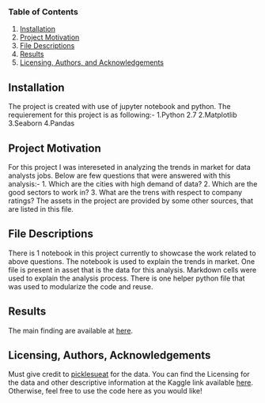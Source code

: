 
### Table of Contents

1. [Installation](#installation)
2. [Project Motivation](#motivation)
3. [File Descriptions](#files)
4. [Results](#results)
5. [Licensing, Authors, and Acknowledgements](#licensing)


## Installation <a name="installation"></a>
The project is created with use of jupyter notebook and python.
The requierement for this project is as following:-
1.Python 2.7
2.Matplotlib
3.Seaborn
4.Pandas

## Project Motivation<a name="motivation"></a>
For this project I was intereseted in analyzing the trends in market for data analysts jobs.
Below are few questions that were answered with this analysis:-
	1. Which are the cities with high demand of data?
	2. Which are the good sectors to work in?
	3. What are the trens with respect to company ratings?
The assets in the project are provided by some other sources, that are listed in this file.

## File Descriptions <a name="files"></a>
There is 1 notebook in this project currently to showcase the work related to above questions.
The notebook is used to explain the trends in market. One file is present in asset that is the data for this analysis.
Markdown cells were used to explain the analysis process. There is one helper python file that was used to modularize the code and reuse.

## Results<a name="results"></a>
The main finding are available at [here](https://medium.com/@regarmukesh3g/analysis-of-data-analyst-jobs-a931d0f66525).

## Licensing, Authors, Acknowledgements<a name="licensing"></a>

Must give credit to [picklesueat](https://github.com/picklesueat/) for the data.  You can find the Licensing for the data and other descriptive information at the Kaggle link available [here](https://www.kaggle.com/andrewmvd/data-analyst-jobs).  Otherwise, feel free to use the code here as you would like! 



